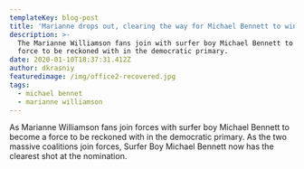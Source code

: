 ```yaml
---
templateKey: blog-post
title: 'Marianne drops out, clearing the way for Michael Bennett to win nomination '
description: >-
  The Marianne Williamson fans join with surfer boy Michael Bennett to become a
  force to be reckoned with in the democratic primary. 
date: 2020-01-10T18:37:31.412Z
author: dkrasniy
featuredimage: /img/office2-recovered.jpg
tags:
  - michael bennet
  - marianne williamson
---
```

As Marianne Williamson fans join forces with surfer boy Michael Bennett to become a force to be reckoned with in the democratic primary. As the two massive coalitions join forces, Surfer Boy Michael Bennett now has the clearest shot at the nomination.

